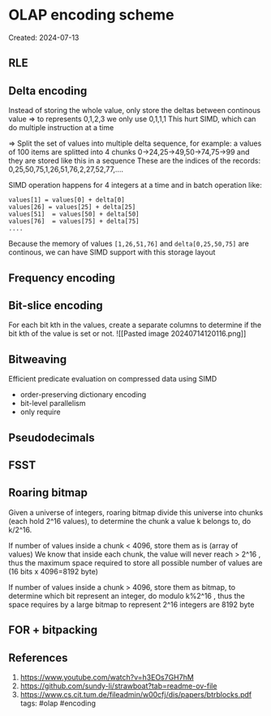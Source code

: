 # OLAP encoding scheme
Created: 2024-07-13
## RLE
## Delta encoding

Instead of storing the whole value, only store the deltas between continous value
=> to represents 0,1,2,3 we only use 0,1,1,1
This hurt SIMD, which can do multiple instruction at a time

=> Split the set of values into multiple delta sequence, for example:
a values of 100 items are splitted into 4 chunks
0->24,25->49,50->74,75->99
and they are stored like this in a sequence
These are the indices of the records: 0,25,50,75,1,26,51,76,2,27,52,77,....

SIMD operation happens for 4 integers at a time and in batch operation like:
```
values[1] = values[0] + delta[0]
values[26] = values[25] + delta[25]
values[51]  = values[50] + delta[50]
values[76]  = values[75] + delta[75]
....
```

Because the memory of values `[1,26,51,76]` and `delta[0,25,50,75]` are continous, we can have SIMD support with this storage layout
## Frequency encoding
## Bit-slice encoding
For each bit kth in the values, create a separate columns to determine if the bit kth of the value is set or not. 
![[Pasted image 20240714120116.png]]

## Bitweaving
Efficient predicate evaluation on compressed data using SIMD
- order-preserving dictionary encoding
- bit-level parallelism
- only require

## Pseudodecimals
## FSST
## Roaring bitmap

Given a universe of integers, roaring bitmap divide this universe into chunks (each hold 2^16 values), to determine the chunk a value k belongs to, do k/2^16.

If number of values inside a chunk < 4096, store them as is (array of values)
We know that inside each chunk, the value will never reach > 2^16 , thus the maximum space required to store all possible number of values are (16 bits x 4096=8192 byte)

If number of values inside a chunk > 4096, store them as bitmap, to determine which bit represent an integer, do modulo k%2^16 , thus the space requires by a large bitmap to represent 2^16 integers are 8192 byte
## FOR + bitpacking
## References
1. https://www.youtube.com/watch?v=h3EOs7GH7hM 
2. https://github.com/sundy-li/strawboat?tab=readme-ov-file
3. https://www.cs.cit.tum.de/fileadmin/w00cfj/dis/papers/btrblocks.pdf
tags: #olap #encoding
